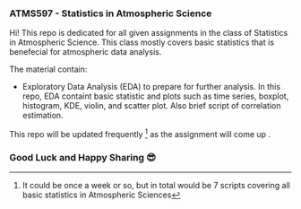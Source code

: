 ### ATMS597 - Statistics in Atmospheric Science

Hi! 
This repo is dedicated for all given assignments in the class of Statistics in Atmospheric Science. This class mostly covers basic statistics that is benefecial for atmospheric data analysis. 

The material contain:
* Exploratory Data Analysis (EDA) to prepare for further analysis. In this repo, EDA containt basic statistic and plots such as time series, boxplot, histogram, KDE, violin, and scatter plot. Also brief script of correlation estimation. 


This repo will be updated frequently [^1] as the assignment will come up .

[^1]: It could be once a week or so, but in total would be 7 scripts covering all basic statistics in Atmospheric Sciences

### Good Luck and Happy Sharing :sunglasses: 
